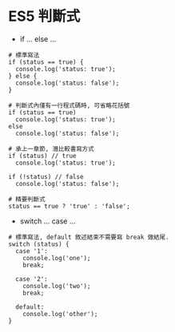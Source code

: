 # ES5 判斷式

- if ... else ...

````
# 標準寫法
if (status == true) {
  console.log('status: true');
} else {
  console.log('status: false');
}
````

````
# 判斷式內僅有一行程式碼時, 可省略花括號
if (status == true)
  console.log('status: true');
else
  console.log('status: false');
````

````
# 承上一章節, 潛比較書寫方式
if (status) // true
  console.log('status: true');

if (!status) // false
  console.log('status: false');
````

````
# 精要判斷式
status == true ? 'true' : 'false';
````

- switch ... case ...

````
# 標準寫法, default 敘述結束不需要寫 break 做結尾.
switch (status) {
  case '1':
    console.log('one');
    break;

  case '2':
    console.log('two');
    break;

  default:
    console.log('other');
}
````


